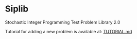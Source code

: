 # Siplib
Stochastic Integer Programming Test Problem Library 2.0

Tutorial for adding a new problem is available at: [TUTORIAL.md](TUTORIAL.md)
